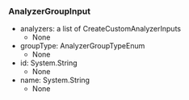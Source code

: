 ### AnalyzerGroupInput
- analyzers: a list of CreateCustomAnalyzerInputs
  - None
- groupType: AnalyzerGroupTypeEnum
  - None
- id: System.String
  - None
- name: System.String
  - None

